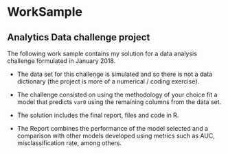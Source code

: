 # WorkSample

## Analytics Data challenge project


The following work sample contains my solution for a data analysis challenge formulated in January 2018.  

* The data set for this challenge is simulated and so there is not a data dictionary (the project is more of a numerical / coding exercise).

* The challenge consisted on using the methodology of your choice fit a model that predicts `var0` using the remaining columns from the data set.

* The solution includes the final report, files and code in R.

* The Report combines the performance of the model selected and a comparison with other models developed using metrics such as AUC, misclassification rate, among others.
